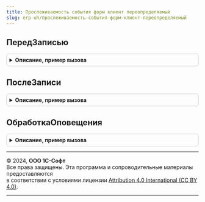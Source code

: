 ```yaml
---
title: Прослеживаемость события форм клиент переопределяемый
slug: erp-uh/прослеживаемость-события-форм-клиент-переопределяемый
---
```



## ПередЗаписью
<details style="margin: 1em 0; padding: 0.5em; border: 1px solid #ccc; border-radius: 6px;">

<summary style="font-weight: bold; cursor: pointer;">Описание, пример вызова</summary>

```bsl

// Возникает на клиенте перед выполнением записи объекта из формы.
//
// Параметры:
//  Форма           - УправляемаяФорма - форма записываемого объекта,
//  Отказ           - Булево           - признак отказа от записи,
//  ПараметрыЗаписи - Структура        - структура, содержащая параметры записи.
//
Процедура ПередЗаписью(Форма, Отказ, ПараметрыЗаписи) Экспорт
```

Пример вызова
```bsl
ПрослеживаемостьСобытияФормКлиентПереопределяемый.ПередЗаписью(Форма, Отказ, ПараметрыЗаписи) 
```
</details>

## ПослеЗаписи
<details style="margin: 1em 0; padding: 0.5em; border: 1px solid #ccc; border-radius: 6px;">

<summary style="font-weight: bold; cursor: pointer;">Описание, пример вызова</summary>

```bsl

// Возникает на клиенте после записи объекта из формы.
//
// Параметры:
//  Форма           - УправляемаяФорма - форма записываемого объекта,
//  ПараметрыЗаписи - Структура        - структура, содержащая параметры записи.
//
Процедура ПослеЗаписи(Форма, ПараметрыЗаписи) Экспорт
```

Пример вызова
```bsl
ПрослеживаемостьСобытияФормКлиентПереопределяемый.ПослеЗаписи(Форма, ПараметрыЗаписи) 
```
</details>

## ОбработкаОповещения
<details style="margin: 1em 0; padding: 0.5em; border: 1px solid #ccc; border-radius: 6px;">

<summary style="font-weight: bold; cursor: pointer;">Описание, пример вызова</summary>

```bsl

// Вызывается во всех созданных формах при вызове метода Оповестить.
//
// Параметры:
//  Форма      - УправляемаяФорма - оповещаемая форма,
//  СсылкаНаДокумент - ДокументСсылка    - ссылка на документ,
//  ИмяСобытия - Строка                  - имя события,
//  Параметр   - Произвольный            - параметр сообщения. Могут быть переданы любые необходимые данные,
//  Источник   - Произвольный            - источник события.
//
Процедура ОбработкаОповещения(Форма, СсылкаНаДокумент, ИмяСобытия, Параметр, Источник) Экспорт
```

Пример вызова
```bsl
ПрослеживаемостьСобытияФормКлиентПереопределяемый.ОбработкаОповещения(Форма, СсылкаНаДокумент, ИмяСобытия, Параметр, Источник) 
```
</details>

---

© 2024, **ООО 1С-Софт**  
Все права защищены. Эта программа и сопроводительные материалы предоставляются  
в соответствии с условиями лицензии [Attribution 4.0 International (CC BY 4.0)](https://creativecommons.org/licenses/by/4.0/legalcode).

---
